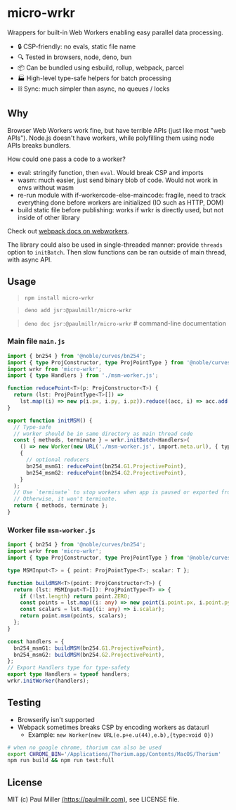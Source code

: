 # micro-wrkr

Wrappers for built-in Web Workers enabling easy parallel data processing.

- 🔒 CSP-friendly: no evals, static file name
- 🔍 Tested in browsers, node, deno, bun
- 📦 Can be bundled using esbuild, rollup, webpack, parcel
- 🏭 High-level type-safe helpers for batch processing
- ⛓ Sync: much simpler than async, no queues / locks

## Why

Browser Web Workers work fine, but have terrible APIs (just like most "web APIs").
Node.js doesn't have workers, while polyfilling them using node APIs breaks bundlers.

How could one pass a code to a worker?

- eval: stringify function, then `eval`. Would break CSP and imports
- wasm: much easier, just send binary blob of code. Would not work in envs without wasm
- re-run module with if-workercode-else-maincode: fragile, need to track everything done before workers are initialized (IO such as HTTP, DOM)
- build static file before publishing: works if wrkr is directly used, but not inside of other library

Check out [webpack docs on webworkers](https://webpack.js.org/guides/web-workers/).

The library could also be used in single-threaded manner: provide `threads` option to `initBatch`.
Then slow functions can be ran outside of main thread, with async API.

## Usage

> `npm install micro-wrkr`

> `deno add jsr:@paulmillr/micro-wrkr`

> `deno doc jsr:@paulmillr/micro-wrkr` # command-line documentation

### Main file `main.js`

```ts
import { bn254 } from '@noble/curves/bn254';
import { type ProjConstructor, type ProjPointType } from '@noble/curves/abstract/weierstrass';
import wrkr from 'micro-wrkr';
import { type Handlers } from './msm-worker.js';

function reducePoint<T>(p: ProjConstructor<T>) {
  return (lst: ProjPointType<T>[]) =>
    lst.map((i) => new p(i.px, i.py, i.pz)).reduce((acc, i) => acc.add(i), p.ZERO);
}

export function initMSM() {
  // Type-safe
  // worker should be in same directory as main thread code
  const { methods, terminate } = wrkr.initBatch<Handlers>(
    () => new Worker(new URL('./msm-worker.js', import.meta.url), { type: 'module' }),
    {
      // optional reducers
      bn254_msmG1: reducePoint(bn254.G1.ProjectivePoint),
      bn254_msmG2: reducePoint(bn254.G2.ProjectivePoint),
    }
  );
  // Use `terminate` to stop workers when app is paused or exported from library.
  // Otherwise, it won't terminate.
  return { methods, terminate };
}
```

### Worker file `msm-worker.js`

```ts
import { bn254 } from '@noble/curves/bn254';
import wrkr from 'micro-wrkr';
import { type ProjConstructor, type ProjPointType } from '@noble/curves/abstract/weierstrass';

type MSMInput<T> = { point: ProjPointType<T>; scalar: T };

function buildMSM<T>(point: ProjConstructor<T>) {
  return (lst: MSMInput<T>[]): ProjPointType<T> => {
    if (!lst.length) return point.ZERO;
    const points = lst.map((i: any) => new point(i.point.px, i.point.py, i.point.pz));
    const scalars = lst.map((i: any) => i.scalar);
    return point.msm(points, scalars);
  };
}

const handlers = {
  bn254_msmG1: buildMSM(bn254.G1.ProjectivePoint),
  bn254_msmG2: buildMSM(bn254.G2.ProjectivePoint),
};
// Export Handlers type for type-safety
export type Handlers = typeof handlers;
wrkr.initWorker(handlers);
```

## Testing

- Browserify isn't supported
- Webpack sometimes breaks CSP by encoding workers as data:url
    - Example: `new Worker(new URL(e.p+e.u(44),e.b),{type:void 0})`


```sh
# when no google chrome, thorium can also be used
export CHROME_BIN='/Applications/Thorium.app/Contents/MacOS/Thorium'
npm run build && npm run test:full
```

## License

MIT (c) Paul Miller [(https://paulmillr.com)](https://paulmillr.com), see LICENSE file.

